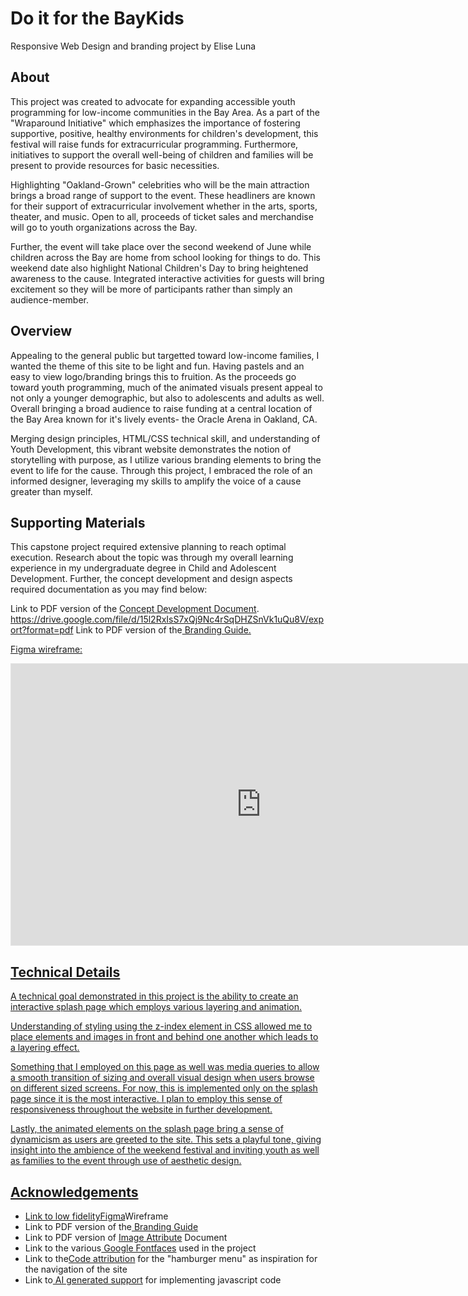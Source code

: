 # Do it for the BayKids
Responsive Web Design and branding project by Elise Luna

## About 
This project was created to advocate for expanding accessible youth programming for low-income communities in the Bay Area. As a part of the "Wraparound Initiative" which emphasizes the importance of fostering supportive, positive, healthy environments for children's development, this festival will raise funds for extracurricular programming. Furthermore, initiatives to support the overall well-being of children and families will be present to provide resources for basic necessities. 

Highlighting "Oakland-Grown" celebrities who will be the main attraction brings a broad range of support to the event. These headliners are known for their support of extracurricular involvement whether in the arts, sports, theater, and music. Open to all, proceeds of ticket sales and merchandise will go to youth organizations across the Bay.

Further, the event will take place over the second weekend of June while children across the Bay are home from school looking for things to do. This weekend date also highlight National Children's Day to bring heightened awareness to the cause. Integrated interactive activities for guests will bring excitement so they will be more of participants rather than simply an audience-member.

## Overview
Appealing to the general public but targetted toward low-income families, I wanted the theme of this site to be light and fun. Having pastels and an easy to view logo/branding brings this to fruition. As the proceeds go toward youth programming, much of the animated visuals present appeal to not only a younger demographic, but also to adolescents and adults as well. Overall bringing a broad audience to raise funding at a central location of the Bay Area known for it's lively events- the Oracle Arena in Oakland, CA.

Merging design principles,  HTML/CSS technical skill, and understanding of Youth Development, this vibrant website demonstrates the notion of storytelling with purpose, as I utilize various branding elements to bring the event to life for the cause. Through this project, I embraced the role of an informed designer, leveraging my skills to amplify the voice of a cause greater than myself.

## Supporting Materials
This capstone project required extensive planning to reach optimal execution. Research about the topic was through my overall learning experience in my undergraduate degree in Child and Adolescent Development. Further, the concept development and design aspects required documentation as you may find below:

Link to PDF version of the <a href="https://docs.google.com/document/d/1lHgEGXVklK5hBA8MlbMVGg-1XrKYdDy3SkDh1efyodU/export?format=pdf">Concept Development Document</a>.
https://drive.google.com/file/d/15l2RxIsS7xQj9Nc4rSqDHZSnVk1uQu8V/export?format=pdf
Link to PDF version of the<a href=""> Branding Guide.

Figma wireframe:
<iframe style="border: 1px solid rgba(0, 0, 0, 0.1);" width="800" height="450" src="https://www.figma.com/embed?embed_host=share&url=https%3A%2F%2Fwww.figma.com%2Fproto%2FOHSIAzLib4bKGZ0xEuAP8W%2FDo-it-for-the-BayKids-Festival-Website-Design%3Fpage-id%3D0%253A1%26type%3Ddesign%26node-id%3D1-2%26viewport%3D-91%252C211%252C0.06%26t%3DSFLii09XyS0qB3NS-1%26scaling%3Dscale-down%26starting-point-node-id%3D1%253A2%26mode%3Ddesign" allowfullscreen></iframe>

## Technical Details
A technical goal demonstrated in this project is the ability to create an interactive splash page which employs various layering and animation.

Understanding of styling using the z-index element in CSS allowed me to place elements and images in front and behind one another which leads to a layering effect. 

Something that I employed on this page as well was media queries to allow a smooth transition of sizing and overall visual design when users browse on different sized screens. For now, this is implemented only on the splash page since it is the most interactive. I plan to employ this sense of responsiveness throughout the website in further development. 

Lastly, the animated elements on the splash page bring a sense of dynamicism as users are greeted to the site. This sets a playful tone, giving insight into the ambience of the weekend festival and inviting youth as well as families to the event through use of aesthetic design. 

## Acknowledgements
<ul>
    <li>Link to low fidelity<a href="https://www.figma.com/proto/OHSIAzLib4bKGZ0xEuAP8W/Do-it-for-the-BayKids-Festival-Website-Design?page-id=0%3A1&type=design&node-id=1-3&viewport=46%2C135%2C0.06&t=GbGdZB2FnREjXrlJ-1&scaling=scale-down&starting-point-node-id=1%3A2">Figma</a>Wireframe
    <li>Link to PDF version of the<a href="https://drive.google.com/file/d/15l2RxIsS7xQj9Nc4rSqDHZSnVk1uQu8V/export?format=pdf"> Branding Guide</a>
    <li>Link to PDF version of <a href="https://docs.google.com/document/d/1zk8pWi0V_RhdqoHHb7bCIvgavNeWSnfxp4g1KHbZnNA/export?format=pdf">Image Attribute</a> Document
    <li>Link to the various<a href="https://fonts.google.com/selection/embed"> Google Fontfaces</a> used in the project
    <li>Link to the<a href="https://codepen.io/nhitchings/pen/pyWWRa">Code attribution</a> for the "hamburger menu" as inspiration for the navigation of the site
    <li>Link to<a href="https://chat.openai.com/share/f863772c-a363-4c06-940b-1821558277b5"> AI generated support</a> for implementing javascript code 
</ul>
